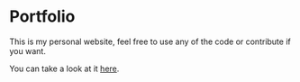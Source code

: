 # Portfolio
This is my personal website, feel free to use any of the code or contribute if you want.

You can take a look at it <a href="http://marekfort.com">here</a>.
